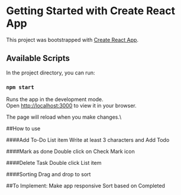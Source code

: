 # Getting Started with Create React App

This project was bootstrapped with [Create React App](https://github.com/facebook/create-react-app).

## Available Scripts

In the project directory, you can run:

### `npm start`

Runs the app in the development mode.\
Open [http://localhost:3000](http://localhost:3000) to view it in your browser.

The page will reload when you make changes.\

##How to use

####Add To-Do List item
Write at least 3 characters and Add Todo

####Mark as done
Double click on Check Mark icon

####Delete Task
Double click List item

####Sorting
Drag and drop to sort

##To Implement:
Make app responsive
Sort based on Completed
